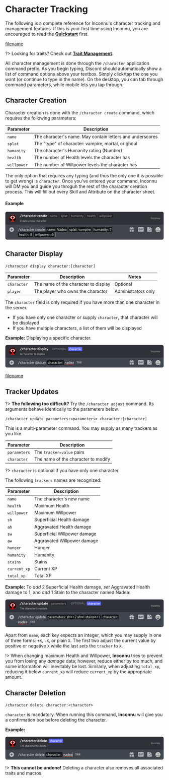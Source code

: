 # Character Tracking

The following is a complete reference for Inconnu's character tracking and management features. If this is your first time using Inconnu, you are encouraged to read the **[Quickstart](quickstart.md)** first.

[filename](includes/parameter-style.md ':include')

?> Looking for traits? Check out **[Trait Management](trait-management.md)**.

All character management is done through the `/character` application command prefix. As you begin typing, Discord should automatically show a list of command options above your textbox. Simply click/tap the one you want (or continue to type in the name). On the desktop, you can tab through command parameters, while mobile lets you tap through.

## Character Creation

Character creation is done with the `/character create` command, which requires the following parameters:

| Parameter   | Description                                               |
|-------------|-----------------------------------------------------------|
| `name`      | The character's name. May contain letters and underscores |
| `splat`     | The "type" of character: vampire, mortal, or ghoul        |
| `humanity`  | The character's Humanity rating (Number)                  |
| `health`    | The number of Health levels the character has             |
| `willpower` | The number of Willpower levels the character has          |

The only option that requires any typing (and thus the only one it is possible to get wrong) is `character`. Once you've entered your command, Inconnu will DM you and guide you throguh the rest of the character creation process. This will fill out every Skill and Attribute on the character sheet.

#### Example

![Character creation example](images/characters/character-create.png)

## Character Display

```
/character display character:[character]
```

| Parameter   | Description                          | Notes               |
|-------------|--------------------------------------|---------------------|
| `character` | The name of the character to display | Optional            |
| `player`    | The player who owns the charactor    | Administrators only |

The `character` field is only required if you have more than one character in the server.

* If you have only one character or supply `character`, that character will be displayed
* If you have multiple characters, a list of them will be displayed

**Example:** Displaying a specific character.

![/character display character:nadea](images/characters/character-display.png)

[filename](includes/admin-description.md ':include')

## Tracker Updates

?> **The following too difficult?** Try the `/character adjust` command. Its arguments behave identically to the parameters below.

```
/character update parameters:<parameters> character:[character]
```

This is a multi-parameter command. You may supply as many trackers as you like.

| Parameter    | Description                                               |
|--------------|-----------------------------------------------------------|
| `parameters` | The `tracker=value` pairs                                 |
| `character`  | The name of the character to modify                       |

?> `character` is optional if you have only one character.

The following `trackers` names are recognized:

| Parameter    | Description                                               |
|--------------|-----------------------------------------------------------|
| `name`       | The character's new name                                  |
| `health`     | Maximum Health                                            |
| `willpower`  | Maximum Willpower                                         |
| `sh`         | Superficial Health damage                                 |
| `ah`         | Aggravated Health damage                                  |
| `sw`         | Superficial Willpower damage                              |
| `aw`         | Aggravated Willpower damage                               |
| `hunger`     | Hunger                                                    |
| `humanity`   | Humanity                                                  |
| `stains`     | Stains                                                    |
| `current_xp` | Current XP                                                |
| `total_xp`   | Total XP                                                  |

**Example:** To *add* 2 Superficial Health damage, *set* Aggravated Health damage to 1, and *add* 1 Stain to the character named Nadea:

![/character update parameters:sh=+2 ah=1 stains=+1 character:nadea](images/characters/character-update.png)

Apart from `name`, each key expects an integer, which you may supply in one of three forms: `+X`, `-X`, or plain `X`. The first two adjust the current value by positive or negative `X` while the last *sets* the `tracker` to `X`.

!> When changing maximum Health and Willpower, **Inconnu** tries to prevent you from losing any *damage* data; however, reduce either by too much, and some information will inevitably be lost. Similarly, when adjusting `total_xp`, reducing it below `current_xp` will reduce `current_xp` by the appropriate amount.

## Character Deletion

```
/character delete character:<character>
```

`character` is mandatory. When running this command, **Inconnu** will give you a confirmation box before deleting the character.

**Example:**

![/character delete character:nadea](images/characters/character-delete.png)

!> **This cannot be undone!** Deleting a character also removes all associated traits and macros.

